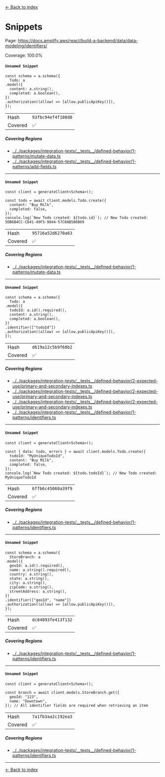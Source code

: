 [<- Back to index](../../../../../../docs-pages.md)

#  Snippets

Page: https://docs.amplify.aws/react/build-a-backend/data/data-modeling/identifiers/

Coverage: 100.0%

#### `Unnamed Snippet`

~~~
const schema = a.schema({
  Todo: a
.model({
  content: a.string(),
  completed: a.boolean(),
})
.authorization((allow) => [allow.publicApiKey()]),
});

~~~

| | |
| -- | -- |
| Hash | `93fbc94ef4f108d8` |
| Covered | ✅ |

##### Covering Regions

- [../../packages/integration-tests/\_\_tests\_\_/defined-behavior/1-patterns/mutate-data.ts](../../../../../../../../packages/integration-tests/__tests__/defined-behavior/1-patterns/mutate-data.ts#L24)
- [../../packages/integration-tests/\_\_tests\_\_/defined-behavior/1-patterns/add-fields.ts](../../../../../../../../packages/integration-tests/__tests__/defined-behavior/1-patterns/add-fields.ts#L75)

---

#### `Unnamed Snippet`

~~~
const client = generateClient<Schema>();

const todo = await client.models.Todo.create({
  content: "Buy Milk",
  completed: false,
});
console.log(`New Todo created: ${todo.id}`); // New Todo created: 5DB6B4CC-CD41-49F5-9844-57C0AB506B69

~~~

| | |
| -- | -- |
| Hash | `95716a52d6270a63` |
| Covered | ✅ |

##### Covering Regions

- [../../packages/integration-tests/\_\_tests\_\_/defined-behavior/1-patterns/mutate-data.ts](../../../../../../../../packages/integration-tests/__tests__/defined-behavior/1-patterns/mutate-data.ts#L59)

---

#### `Unnamed Snippet`

~~~
const schema = a.schema({
  Todo: a
.model({
  todoId: a.id().required(),
  content: a.string(),
  completed: a.boolean(),
})
.identifier(["todoId"])
.authorization((allow) => [allow.publicApiKey()]),
});

~~~

| | |
| -- | -- |
| Hash | `d619a12c5b9f68b2` |
| Covered | ✅ |

##### Covering Regions

- [../../packages/integration-tests/\_\_tests\_\_/defined-behavior/2-expected-use/primary-and-secondary-indexes.ts](../../../../../../../../packages/integration-tests/__tests__/defined-behavior/2-expected-use/primary-and-secondary-indexes.ts#L31)
- [../../packages/integration-tests/\_\_tests\_\_/defined-behavior/2-expected-use/primary-and-secondary-indexes.ts](../../../../../../../../packages/integration-tests/__tests__/defined-behavior/2-expected-use/primary-and-secondary-indexes.ts#L133)
- [../../packages/integration-tests/\_\_tests\_\_/defined-behavior/2-expected-use/primary-and-secondary-indexes.ts](../../../../../../../../packages/integration-tests/__tests__/defined-behavior/2-expected-use/primary-and-secondary-indexes.ts#L253)
- [../../packages/integration-tests/\_\_tests\_\_/defined-behavior/1-patterns/identifiers.ts](../../../../../../../../packages/integration-tests/__tests__/defined-behavior/1-patterns/identifiers.ts#L19)

---

#### `Unnamed Snippet`

~~~
const client = generateClient<Schema>();

const { data: todo, errors } = await client.models.Todo.create({
  todoId: "MyUniqueTodoId",
  content: "Buy Milk",
  completed: false,
});
console.log(`New Todo created: ${todo.todoId}`); // New Todo created: MyUniqueTodoId

~~~

| | |
| -- | -- |
| Hash | `6ffb6c45060a39f9` |
| Covered | ✅ |

##### Covering Regions

- [../../packages/integration-tests/\_\_tests\_\_/defined-behavior/1-patterns/identifiers.ts](../../../../../../../../packages/integration-tests/__tests__/defined-behavior/1-patterns/identifiers.ts#L58)

---

#### `Unnamed Snippet`

~~~
const schema = a.schema({
  StoreBranch: a
.model({
  geoId: a.id().required(),
  name: a.string().required(),
  country: a.string(),
  state: a.string(),
  city: a.string(),
  zipCode: a.string(),
  streetAddress: a.string(),
})
.identifier(["geoId", "name"])
.authorization((allow) => [allow.publicApiKey()]),
});

~~~

| | |
| -- | -- |
| Hash | `dc84893fe413f132` |
| Covered | ✅ |

##### Covering Regions

- [../../packages/integration-tests/\_\_tests\_\_/defined-behavior/1-patterns/identifiers.ts](../../../../../../../../packages/integration-tests/__tests__/defined-behavior/1-patterns/identifiers.ts#L84)

---

#### `Unnamed Snippet`

~~~
const client = generateClient<Schema>();

const branch = await client.models.StoreBranch.get({
  geoId: "123",
  name: "Downtown",
}); // All identifier fields are required when retrieving an item

~~~

| | |
| -- | -- |
| Hash | `7a1fb3aa2c192ea3` |
| Covered | ✅ |

##### Covering Regions

- [../../packages/integration-tests/\_\_tests\_\_/defined-behavior/1-patterns/identifiers.ts](../../../../../../../../packages/integration-tests/__tests__/defined-behavior/1-patterns/identifiers.ts#L133)

---

[<- Back to index](../../../../../../docs-pages.md)
